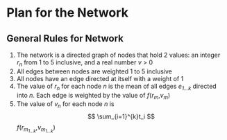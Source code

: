 # Plan for the Network

## General Rules for Network

1. The network is a directed graph of nodes that hold 2 values: an integer *r*<sub>*n*</sub> from 1 to 5 inclusive, and a real number *v* > 0
2. All edges between nodes are weighted 1 to 5 inclusive
3. All nodes have an edge directed at itself with a weight of 1
4. The value of *r*<sub>*n*</sub> for each node *n* is the mean of all edges *e*<sub>*1...k*</sub> directed into *n*. Each edge is weighted by the value of *f*(*r*<sub>*m*</sub>,*v*<sub>*m*</sub>)
5. The value of *v*<sub>*n*</sub> for each node *n* is $$ \sum_{i=1}^{k}t_i $$ *f*(*r*<sub>*m*<sub>*1...k*</sub></sub>,*v*<sub>*m*<sub>*1...k*</sub></sub>)
